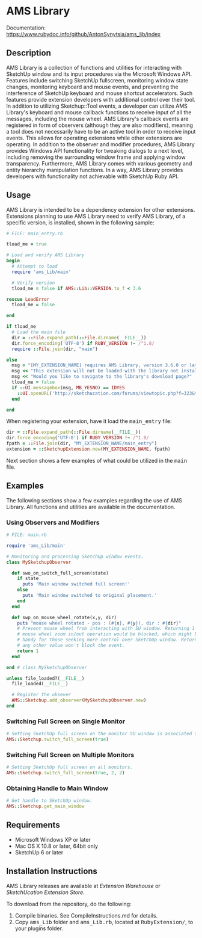 # AMS Library
Documentation: https://www.rubydoc.info/github/AntonSynytsia/ams_lib/index

## Description

AMS Library is a collection of functions and utilities for interacting with
SketchUp window and its input procedures via the Microsoft Windows API. Features
include switching SketchUp fullscreen, monitoring window state changes,
monitoring keyboard and mouse events, and preventing the interference of
SketchUp keyboard and mouse shortcut accelerators. Such features provide
extension developers with additional control over their tool. In addition to
utilizing Sketchup::Tool events, a developer can utilize AMS Library's keyboard
and mouse callback functions to receive input of all the messages, including the
mouse wheel. AMS Library's callback events are registered in form of observers
(although they are also modifiers), meaning a tool does not necessarily have to
be an active tool in order to receive input events. This allows for operating
extensions while other extensions are operating. In addition to the observer and
modifier procedures, AMS Library provides Windows API functionality for tweaking
dialogs to a next level, including removing the surrounding window frame and
applying window transparency. Furthermore, AMS Library comes with various
geometry and entity hierarchy manipulation functions. In a way, AMS Library
provides developers with functionality not achievable with SketchUp Ruby API.


## Usage

AMS Library is intended to be a dependency extension for other extensions.
Extensions planning to use AMS Library need to verify AMS Library, of a specific
version, is installed, shown in the following sample:

```ruby
# FILE: main_entry.rb

tload_me = true

# Load and verify AMS Library
begin
  # Attempt to load
  require 'ams_Lib/main'

  # Verify version
  tload_me = false if AMS::Lib::VERSION.to_f < 3.6

rescue LoadError
  tload_me = false

end

if tload_me
  # Load the main file
  dir = ::File.expand_path(::File.dirname(__FILE__))
  dir.force_encoding('UTF-8') if RUBY_VERSION !~ /^1.8/
  require ::File.join(dir, "main")

else
  msg = "[MY_EXTENSION_NAME] requires AMS Library, version 3.6.0 or later! "
  msg << "This extension will not be loaded with the library not installed or outdated. "
  msg << "Would you like to navigate to the library's download page?"
  tload_me = false
  if ::UI.messagebox(msg, MB_YESNO) == IDYES
    ::UI.openURL('http://sketchucation.com/forums/viewtopic.php?f=323&t=55067#p499835')
  end

end
```

When registering your extension, have it load the <tt>main_entry</tt> file:

```ruby
dir = ::File.expand_path(::File.dirname(__FILE__))
dir.force_encoding('UTF-8') if RUBY_VERSION !~ /^1.8/
fpath = ::File.join(dir, "MY_EXTENSION_NAME/main_entry")
extension = ::SketchupExtension.new(MY_EXTENSION_NAME, fpath)
```

Next section shows a few examples of what could be utilized in the <tt>main</tt> file.

## Examples
The following sections show a few examples regarding the use of AMS Library. All functions and utilities are available in the documentation.

### Using Observers and Modifiers

```ruby
# FILE: main.rb

require 'ams_Lib/main'

# Monitoring and processing SketchUp window events.
class MySketchupObserver

  def swo_on_switch_full_screen(state)
    if state
      puts 'Main window switched full screen!'
    else
      puts 'Main window switched to original placement.'
    end
  end

  def swp_on_mouse_wheel_rotate(x,y, dir)
    puts "mouse wheel rotated - pos : (#{x}, #{y}), dir : #{dir}"
    # Prevent mouse wheel from interacting with SU window. Returning 1 means
    # mouse wheel zoom in/out operation would be blocked, which might be
    # handy for those seeking more control over SketchUp window. Returning
    # any other value won't block the event.
    return 1
  end

end # class MySketchupObserver

unless file_loaded?(__FILE__)
  file_loaded(__FILE__)

  # Register the obsever
  AMS::Sketchup.add_observer(MySketchupObserver.new)
end
```

### Switching Full Screen on Single Monitor
```ruby
# Setting SketchUp full screen on the monitor SU window is associated to.
AMS::Sketchup.switch_full_screen(true)
```

### Switching Full Screen on Multiple Monitors

```ruby
# Setting SketchUp full screen on all monitors.
AMS::Sketchup.switch_full_screen(true, 2, 2)
```

### Obtaining Handle to Main Window

```ruby
# Get handle to SketchUp window.
AMS::Sketchup.get_main_window
```

## Requirements

* Microsoft Windows XP or later
* Mac OS X 10.8 or later, 64bit only
* SketchUp 6 or later


## Installation Instructions

AMS Library releases are available at <i>Extension Warehouse</i> or <i>SketchUcation Extension Store</i>.

To download from the repository, do the following:
1. Compile binaries. See CompileInstructions.md for details.
2. Copy <tt>ams_Lib</tt> folder and <tt>ams_Lib.rb</tt>, located at <tt>RubyExtension/</tt>, to your plugins folder.
